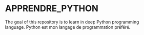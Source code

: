 # APPRENDRE_PYTHON
The goal of this repository is to learn in deep Python programming language. 
Python est mon langage de programmation préféré.
